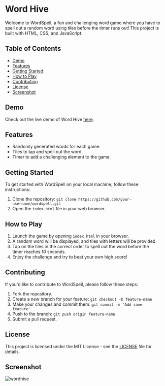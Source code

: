 # Word Hive

Welcome to WordSpell, a fun and challenging word game where you have to spell out a random word using tiles before the timer runs out! This project is built with HTML, CSS, and JavaScript.

## Table of Contents

- [Demo](#demo)
- [Features](#features)
- [Getting Started](#getting-started)
- [How to Play](#how-to-play)
- [Contributing](#contributing)
- [License](#license)
- [Screenshot](#screenshot)

## Demo

Check out the live demo of Word Hive [here](https://word-hive-project.vercel.app).

## Features

- Randomly generated words for each game.
- Tiles to tap and spell out the word.
- Timer to add a challenging element to the game.

## Getting Started

To get started with WordSpell on your local machine, follow these instructions:

1. Clone the repository: `git clone https://github.com/your-username/wordspell.git`
2. Open the `index.html` file in your web browser.

## How to Play

1. Launch the game by opening `index.html` in your browser.
2. A random word will be displayed, and tiles with letters will be provided.
3. Tap on the tiles in the correct order to spell out the word before the timer reaches 10 seconds.
4. Enjoy the challenge and try to beat your own high score!

## Contributing

If you'd like to contribute to WordSpell, please follow these steps:

1. Fork the repository.
2. Create a new branch for your feature: `git checkout -b feature-name`
3. Make your changes and commit them: `git commit -m 'Add some feature'`
4. Push to the branch: `git push origin feature-name`
5. Submit a pull request.

## License

This project is licensed under the MIT License - see the [LICENSE]([https://github.com/git/git-scm.com/blob/main/MIT-LICENSE.txt](https://github.com/preciousaffiah/Word-Hive-Project/blob/main/LICENSE)) file for details.

## Screenshot

![wordhive](https://github.com/preciousaffiah/Word-Hive-Project/assets/74688829/e017af00-091d-4965-8028-a7608ae0583e)
